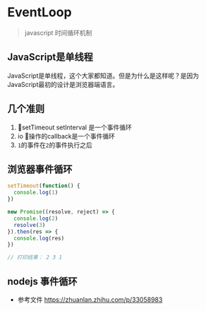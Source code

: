 # EventLoop

> javascript 时间循环机制

## JavaScript是单线程
JavaScript是单线程，这个大家都知道。但是为什么是这样呢？是因为JavaScript最初的设计是浏览器端语言。

## 几个准则

1. setTimeout setInterval 是一个事件循环
2. io 操作的callback是一个事件循环
3. `1`的事件在`2`的事件执行之后

## 浏览器事件循环

```javascript
setTimeout(function() {
  console.log(1)
})

new Promise((resolve, reject) => {
  console.log(2)
  resolve(3)
}).then(res => {
  console.log(res)
})

// 打印结果： 2 3 1
```

## nodejs 事件循环

- 参考文件 https://zhuanlan.zhihu.com/p/33058983